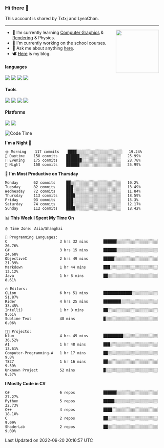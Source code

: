 ### Hi there 👋

This account is shared by Txtxj and LyeaChan.

---

<img align="right" height="141" src="https://github-readme-stats.vercel.app/api?username=txtxj&theme=tokyonight&show_icons=true&count_private=true">

- 🌱 I’m currently learning [Computer Graphics](https://github.com/txtxj/GAMES101) & [Rendering](https://github.com/txtxj/GAMES202) & Physics.
- 🐶 I'm currently working on the school courses.
- 💬 Ask me about anything [here](https://github.com/txtxj/txtxj/issues).
- 🕊️ [Here](https://txtxj.top) is my blog.

#### languages

![](https://img.shields.io/badge/C++-00599C?logo=cplusplus&logoColor=fff)
![](https://img.shields.io/badge/Python-3e74a2?logo=python&logoColor=fff)
![](https://img.shields.io/badge/C%23-239120?logo=csharp&logoColor=fff)
![](https://img.shields.io/badge/C-A8B9CC?logo=c&logoColor=555)


#### Tools

![](https://img.shields.io/badge/JetBrains-000000?logo=jetbrains&logoColor=fff)
![](https://img.shields.io/badge/Unity-FFFFFF?logo=unity&logoColor=000)
![](https://img.shields.io/badge/SublimeText_3-FF9800?logo=sublimetext&logoColor=fff)
![](https://img.shields.io/badge/Blender-F5792A?logo=blender&logoColor=fff)


#### Platforms

![](https://img.shields.io/badge/Windows_10-0078D6?logo=windows&logoColor=fff)
![](https://img.shields.io/badge/Ubuntu_20.04-E95420?logo=ubuntu&logoColor=fff)


<!--START_SECTION:waka-->
![Code Time](http://img.shields.io/badge/Code%20Time-322%20hrs%2058%20mins-blue)

**I'm a Night 🦉** 

```text
🌞 Morning    117 commits    ████░░░░░░░░░░░░░░░░░░░░░   19.24% 
🌆 Daytime    158 commits    ██████░░░░░░░░░░░░░░░░░░░   25.99% 
🌃 Evening    175 commits    ███████░░░░░░░░░░░░░░░░░░   28.78% 
🌙 Night      158 commits    ██████░░░░░░░░░░░░░░░░░░░   25.99%

```
📅 **I'm Most Productive on Thursday** 

```text
Monday       62 commits     ██░░░░░░░░░░░░░░░░░░░░░░░   10.2% 
Tuesday      82 commits     ███░░░░░░░░░░░░░░░░░░░░░░   13.49% 
Wednesday    72 commits     ███░░░░░░░░░░░░░░░░░░░░░░   11.84% 
Thursday     113 commits    ████░░░░░░░░░░░░░░░░░░░░░   18.59% 
Friday       93 commits     ███░░░░░░░░░░░░░░░░░░░░░░   15.3% 
Saturday     74 commits     ███░░░░░░░░░░░░░░░░░░░░░░   12.17% 
Sunday       112 commits    ████░░░░░░░░░░░░░░░░░░░░░   18.42%

```


📊 **This Week I Spent My Time On** 

```text
⌚︎ Time Zone: Asia/Shanghai

💬 Programming Languages: 
C                        3 hrs 32 mins       ██████░░░░░░░░░░░░░░░░░░░   26.76% 
C#                       3 hrs 15 mins       ██████░░░░░░░░░░░░░░░░░░░   24.68% 
ObjectiveC               2 hrs 49 mins       █████░░░░░░░░░░░░░░░░░░░░   21.39% 
Markdown                 1 hr 44 mins        ███░░░░░░░░░░░░░░░░░░░░░░   13.12% 
Java                     1 hr 8 mins         ██░░░░░░░░░░░░░░░░░░░░░░░   8.61%

🔥 Editors: 
CLion                    6 hrs 51 mins       █████████████░░░░░░░░░░░░   51.87% 
Rider                    4 hrs 25 mins       ████████░░░░░░░░░░░░░░░░░   33.45% 
IntelliJ                 1 hr 8 mins         ██░░░░░░░░░░░░░░░░░░░░░░░   8.61% 
Sublime Text             48 mins             █░░░░░░░░░░░░░░░░░░░░░░░░   6.06%

🐱‍💻 Projects: 
blum                     4 hrs 49 mins       █████████░░░░░░░░░░░░░░░░   36.52% 
A1                       1 hr 48 mins        ███░░░░░░░░░░░░░░░░░░░░░░   13.61% 
Computer-Programming-A   1 hr 17 mins        ██░░░░░░░░░░░░░░░░░░░░░░░   9.8% 
T827                     1 hr 16 mins        ██░░░░░░░░░░░░░░░░░░░░░░░   9.59% 
Unknown Project          52 mins             █░░░░░░░░░░░░░░░░░░░░░░░░   6.57%

```

**I Mostly Code in C#** 

```text
C#                       6 repos             ██████░░░░░░░░░░░░░░░░░░░   27.27% 
Python                   5 repos             █████░░░░░░░░░░░░░░░░░░░░   22.73% 
C++                      4 repos             ████░░░░░░░░░░░░░░░░░░░░░   18.18% 
C                        2 repos             ██░░░░░░░░░░░░░░░░░░░░░░░   9.09% 
ShaderLab                2 repos             ██░░░░░░░░░░░░░░░░░░░░░░░   9.09%

```



 Last Updated on 2022-09-20 20:16:57 UTC
<!--END_SECTION:waka-->
